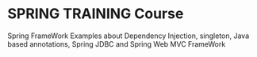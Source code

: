 # SPRING TRAINING Course 
Spring FrameWork Examples about Dependency Injection, singleton,
 Java based annotations, Spring JDBC and Spring Web MVC FrameWork 


